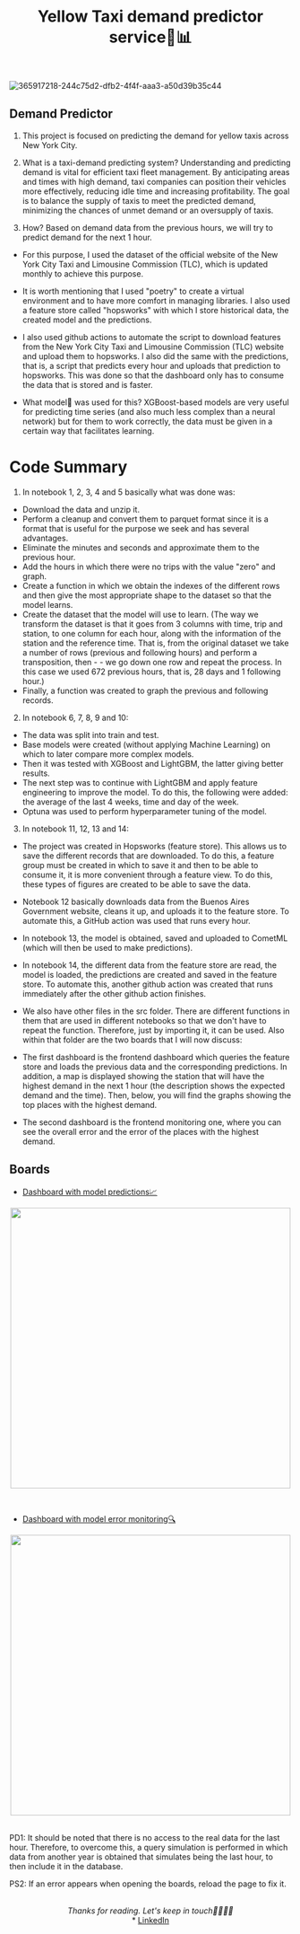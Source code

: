 <div align="center">
    <h1>Yellow Taxi demand predictor service🚕📊</h1>
</div>

<br />

![365917218-244c75d2-dfb2-4f4f-aaa3-a50d39b35c44](https://github.com/user-attachments/assets/cb4e596e-90cd-43f9-bd3a-c0e11528f6b9)









## Demand Predictor
1. This project is focused on predicting the demand for yellow taxis across New York City.

2. What is a taxi-demand predicting system? Understanding and predicting demand is vital for efficient taxi fleet management. By anticipating areas and times with high demand, taxi companies can position their vehicles more effectively, reducing idle time and increasing profitability. The goal is to balance the supply of taxis to meet the predicted demand, minimizing the chances of unmet demand or an oversupply of taxis.

3. How? Based on demand data from the previous hours, we will try to predict demand for the next 1 hour.

* For this purpose, I used the dataset of the official website of the New York City Taxi and Limousine Commission (TLC), which is updated monthly to achieve this purpose.

* It is worth mentioning that I used "poetry" to create a virtual environment and to have more comfort in managing libraries. I also used a feature store called "hopsworks" with which I store historical data, the created model and the predictions.

* I also used github actions to automate the script to download features from the New York City Taxi and Limousine Commission (TLC)  website and upload them to hopsworks. I also did the same with the predictions, that is, a script that predicts every hour and uploads that prediction to hopsworks. This was done so that the dashboard only has to consume the data that is stored and is faster.

* What model🤖 was used for this? XGBoost-based models are very useful for predicting time series (and also much less complex than a neural network) but for them to work correctly, the data must be given in a certain way that facilitates learning.




# Code Summary
1. In notebook 1, 2, 3, 4 and 5 basically what was done was:

- Download the data and unzip it.
- Perform a cleanup and convert them to parquet format since it is a format that is useful for the purpose we seek and has several advantages.
- Eliminate the minutes and seconds and approximate them to the previous hour.
- Add the hours in which there were no trips with the value "zero" and graph.
- Create a function in which we obtain the indexes of the different rows and then give the most appropriate shape to the dataset so that the model learns.
- Create the dataset that the model will use to learn. (The way we transform the dataset is that it goes from 3 columns with time, trip and station, to one column for each hour, along with the information of the station and the reference time. That is, from the original dataset we take a number of rows (previous and following hours) and perform a transposition, then - - we go down one row and repeat the process. In this case we used 672 previous hours, that is, 28 days and 1 following hour.)
- Finally, a function was created to graph the previous and following records.
2. In notebook 6, 7, 8, 9 and 10:

- The data was split into train and test.
- Base models were created (without applying Machine Learning) on ​​which to later compare more complex models.
- Then it was tested with XGBoost and LightGBM, the latter giving better results.
- The next step was to continue with LightGBM and apply feature engineering to improve the model. To do this, the following were added: the average of the last 4 weeks, time and day of the week.
- Optuna was used to perform hyperparameter tuning of the model.
3. In notebook 11, 12, 13 and 14:

- The project was created in Hopsworks (feature store). This allows us to save the different records that are downloaded. To do this, a feature group must be created in which to save it and then to be able to consume it, it is more convenient through a feature view. To do this, these types of figures are created to be able to save the data.
- Notebook 12 basically downloads data from the Buenos Aires Government website, cleans it up, and uploads it to the feature store. To automate this, a GitHub action was used that runs every hour.
- In notebook 13, the model is obtained, saved and uploaded to CometML (which will then be used to make predictions).
- In notebook 14, the different data from the feature store are read, the model is loaded, the predictions are created and saved in the feature store. To automate this, another github action was created that runs immediately after the other github action finishes.
- We also have other files in the src folder. There are different functions in them that are used in different notebooks so that we don't have to repeat the function. Therefore, just by importing it, it can be used. Also within that folder are the two boards that I will now discuss:

- The first dashboard is the frontend dashboard which queries the feature store and loads the previous data and the corresponding predictions. In addition, a map is displayed showing the station that will have the highest demand in the next 1 hour (the description shows the expected demand and the time). Then, below, you will find the graphs showing the top places with the highest demand.
- The second dashboard is the frontend monitoring one, where you can see the overall error and the error of the places with the highest demand.

## Boards
- [Dashboard with model predictions📈](https://mlsystemtopredicthourlytaxidemand-iprkmvcjdmlzec6hlfarhp.streamlit.app//)

<p align="center">
<img src="https://i.giphy.com/media/v1.Y2lkPTc5MGI3NjExZW45ZmJ5bmluaHpocXRyZTE5N2Z6eGVtODVqMGI4ZTltaG02d3ZvZSZlcD12MV9pbnRlcm5hbF9naWZfYnlfaWQmY3Q9Zw/Q68omKdKYh3sQmMksP/giphy.gif" width="500" align="center">
</p>
<br />

- [Dashboard with model error monitoring🔍](https://mlsystemtopredicthourlytaxidemand-zpiy8hzbbsnvmwum4epkwk.streamlit.app/)

<p align="center">
<img src="https://i.giphy.com/media/v1.Y2lkPTc5MGI3NjExOHN1dXM5MDNhcjIycmtvN3FtOTk0bjdwd20zamlndjlheDh6dXJtOSZlcD12MV9pbnRlcm5hbF9naWZfYnlfaWQmY3Q9Zw/kK2Y7PDjuD4bhuBoPk/giphy.gif" width="500" align="center">
</p>

 <br />
PD1: It should be noted that there is no access to the real data for the last hour. Therefore, to overcome this, a query simulation is performed in which data from another year is obtained that simulates being the last hour, to then include it in the database.


 PS2: If an error appears when opening the boards, reload the page to fix it.


<br />
<div align="center">
    <i>Thanks for reading. Let's keep in touch🙌🏻🙌🏻</i>
    <br />
    * <a href="https://www.linkedin.com/in/sameer-ahmad-569501227/">LinkedIn</a>
<br />
</div>

 
